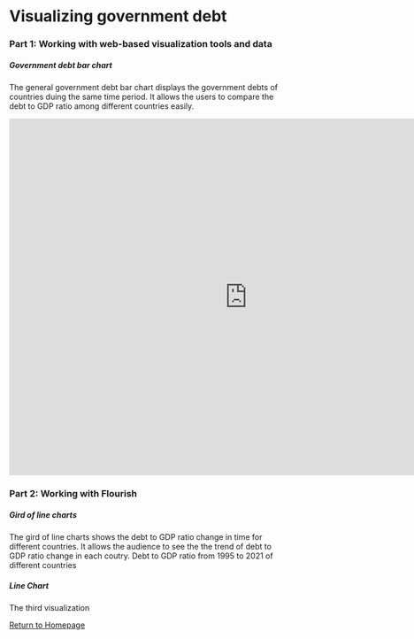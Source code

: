 # Visualizing government debt

### Part 1: Working with web-based visualization tools and data
##### Government debt bar chart
The general government debt bar chart displays the government debts of countries duing the same time period. It allows the users to compare the debt to GDP ratio among different countries easily.
<iframe src="https://data.oecd.org/chart/6OfW" width="860" height="645" style="border: 0" mozallowfullscreen="true" webkitallowfullscreen="true" allowfullscreen="true"><a href="https://data.oecd.org/chart/6OfW" target="_blank">OECD Chart: General government debt, Total, % of GDP, Annual, 2019</a></iframe>

### Part 2: Working with Flourish
##### Gird of line charts
The gird of line charts shows the debt to GDP ratio change in time for different countries. It allows the audience to see the the trend of debt to GDP ratio change in each coutry. 
Debt to GDP ratio from 1995 to 2021 of different countries 
<div class="flourish-embed flourish-chart" data-src="visualisation/11153898"><script src="https://public.flourish.studio/resources/embed.js"></script></div>

##### Line Chart 
The third visualization
<div class="flourish-embed flourish-chart" data-src="visualisation/11154192"><script src="https://public.flourish.studio/resources/embed.js"></script></div>




[Return to Homepage](/README.md)
